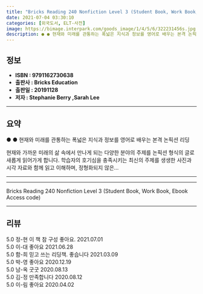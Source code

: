 ```yaml
---
title: "Bricks Reading 240 Nonfiction Level 3 (Student Book, Work Book, Ebook Access code)"
date: 2021-07-04 03:30:10
categories: [외국도서, ELT-사전]
image: https://bimage.interpark.com/goods_image/1/4/5/6/322231456s.jpg
description: ● ● 현재와 미래를 관통하는 폭넓은 지식과 정보를 영어로 배우는 본격 논픽션 리딩 현재와 가까운 미래의 삶 속에서 만나게 되는 다양한 분야의 주제를 논픽션 형식의 글로 새롭게 읽어가게 합니다. 학습자의 호기심을 충족시키는 최신의 주제를 생생한 사진과 시각 자료와 함께 읽고 이해하
---
```


## **정보**

- **ISBN : 9791162730638**
- **출판사 : Bricks Education**
- **출판일 : 20191128**
- **저자 : Stephanie Berry ,Sarah Lee**

------



## **요약**

●  ●  현재와 미래를 관통하는 폭넓은 지식과 정보를
영어로 배우는 본격 논픽션 리딩

현재와 가까운 미래의 삶 속에서 만나게 되는 다양한 분야의 주제를 논픽션 형식의 글로 새롭게 읽어가게 합니다. 학습자의 호기심을 충족시키는 최신의 주제를 생생한 사진과 시각 자료와 함께 읽고 이해하며, 정형화되지 않은... 

------



------


Bricks Reading 240 Nonfiction Level 3 (Student Book, Work Book, Ebook Access code) 

------


## **리뷰** 

5.0 정-현 이 책 참 구성 좋아요.  2021.07.01 <br/>5.0 이-대 좋아요 2021.06.28 <br/>5.0 함-희 믿고 쓰는 리딩책. 좋습니다 2021.03.09 <br/>5.0 박-영 좋아요 2020.12.19 <br/>5.0 남-옥 굿굿  2020.08.13 <br/>5.0 김-정 만족합니다 2020.08.12 <br/>5.0 이-림 좋아요 2020.04.02 <br/>